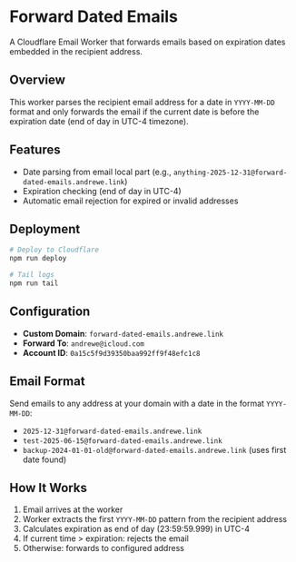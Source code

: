 # Forward Dated Emails

A Cloudflare Email Worker that forwards emails based on expiration dates embedded in the recipient address.

## Overview

This worker parses the recipient email address for a date in `YYYY-MM-DD` format and only forwards the email if the current date is before the expiration date (end of day in UTC-4 timezone).

## Features

- Date parsing from email local part (e.g., `anything-2025-12-31@forward-dated-emails.andrewe.link`)
- Expiration checking (end of day in UTC-4)
- Automatic email rejection for expired or invalid addresses

## Deployment

```bash
# Deploy to Cloudflare
npm run deploy

# Tail logs
npm run tail
```

## Configuration

- **Custom Domain**: `forward-dated-emails.andrewe.link`
- **Forward To**: `andrewe@icloud.com`
- **Account ID**: `0a15c5f9d39350baa992ff9f48efc1c8`

## Email Format

Send emails to any address at your domain with a date in the format `YYYY-MM-DD`:

- `2025-12-31@forward-dated-emails.andrewe.link`
- `test-2025-06-15@forward-dated-emails.andrewe.link`
- `backup-2024-01-01-old@forward-dated-emails.andrewe.link` (uses first date found)

## How It Works

1. Email arrives at the worker
2. Worker extracts the first `YYYY-MM-DD` pattern from the recipient address
3. Calculates expiration as end of day (23:59:59.999) in UTC-4
4. If current time > expiration: rejects the email
5. Otherwise: forwards to configured address
